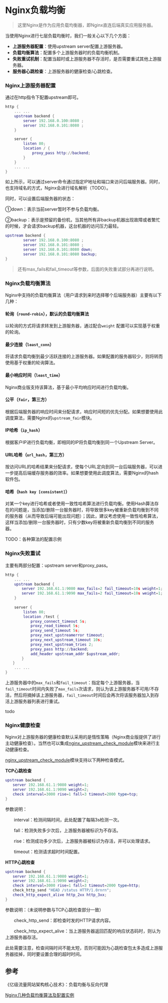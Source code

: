 # Nginx负载均衡

> 这里Nginx是作为应用负载均衡器，即Nginx直连后端真实应用服务器。

当使用Nginx进行七层负载均衡时，我们一般关心以下几个方面：

* **上游服务器配置**：使用upstream server配置上游服务器。
* **负载均衡算法**：配置多个上游服务器时的负载均衡机制。
* **失败重试机制**：配置当超时或上游服务器不存活时，是否需要重试其他上游服务器。
* **服务器心跳检查**：上游服务器的健康检查/心跳检查。

### Nginx上游服务器配置

通过在http指令下配置upstream即可。

```lua
http {
    ... ...
    upstream backend {
        server 192.168.0.100:8080 ;
        server 192.168.0.101:8080 ;
    }

    server {
        listen 80;
        location / {
            proxy_pass http://backend;
        }
    }
    ... ...
}
```

如上所示，可以通过server命令通过指定IP地址和端口来访问后端服务器。同时，也支持域名的方式，Nginx会进行域名解析（TODO）。

同时，可以设置后端服务器的状态：

①down：表示当前server暂时不参与负载均衡。

②backup：表示是预留的备份机，当其他所有非backup机器出现故障或者繁忙的时候，才会请求backup机器，这台机器的访问压力最轻。

```lua
upstream backend {
        server 192.168.0.100:8080 ;
        server 192.168.0.101:8080 ;
        server 192.168.0.101:8080 down;
        server 192.168.0.101:8080 backup;
}
```

> 还有max\_fails和fail\_timeout等参数，后面的失败重试部分再进行说明。

### Nginx负载均衡算法

Nginx中支持的负载均衡算法（用户请求到来时选择哪个后端服务器）主要有以下几种：

#### **轮询（**`round-robin`**），默认的负载均衡算法**

以轮询的方式将请求转发到上游服务器，通过配合`weight` 配置可以实现基于权重的轮询。

#### 最少连接（`least_conn`）

将请求负载均衡到最少活跃连接的上游服务器。如果配置的服务器较少，则将转而使用基于权重的轮询算法。

#### 最小响应时间（`least_time`）

Nginx商业版支持该算法，基于最小平均响应时间进行负载均衡。

#### 公平（`fair`，第三方）

根据后端服务器的响应时间来分配请求，响应时间短的优先分配。如果想要使用此调度算法，需要Nginx的`upstream_fair`模块。

#### IP哈希（`ip_hash`）

根据客户IP进行负载均衡，即相同的IP将负载均衡到同一个Upstream Server。　　

#### URL哈希（`url_hash`，第三方）

按访问URL的哈希结果来分配请求，使每个URL定向到同一台后端服务器，可以进一步提高后端缓存服务器的效率。如果想要使用此调度算法，需要Nginx的hash软件包。

#### 哈希（`hash key [consistent]`）

对某一个key进行哈希或者使用一致性哈希算法进行负载均衡。使用Hash算法存在的问题是，当添加/删除一台服务器时，将导致很多key被重新负载均衡到不同的服务器（从而导致后端可能出现问题）；因此，建议考虑使用一致性哈希算法，这样当添加/删除一台服务器时，只有少数key将被重新负载均衡到不同的服务器。

TODO：各种算法的配置示例

### Nginx失败重试

主要有两部分配置：upstream server和proxy\_pass。

```lua
http {
    ... ...
    upstream backend {
    　　server 192.168.61.1:9080 max_fails=2 fail_timeout=10s weight=1;
    　　server 192.168.61.1:9090 max_fails=2 fail_timeout=10s weight=1;
    }
    
    server {
        listen 80;
        location /test {
        　　proxy_connect_timeout 5s;
        　　proxy_read_timeout 5s;
        　　proxy_send_timeout 5s;
        　　proxy_next_upstreamerror timeout;
        　　proxy_next_upstream_timeout 10s;
        　　proxy_next_upstream_tries 2;
        　　proxy_pass http://backend;
        　　add_header upstream_addr $upstream_addr;
　　    }
　　}
    ... ...
}
```

上游服务器中的`max_fails`和`fail_timeout`：指定每个上游服务器，当`fail_timeout`时间内失败了`max_fails`次请求，则认为该上游服务器不可用/不存活，然后将摘掉该上游服务器，`fail_timeout`时间后会再次将该服务器加入到存活上游服务器列表进行重试。

todo

### Nginx健康检查

Nginx对上游服务器的健康检查默认采用的是惰性策略（Nginx商业版提供了进行主动健康检查）。当然也可以集成[nginx\_upstream\_check\_module](https://github.com/yaoweibin/nginx_upstream_check_module)模块来进行主动健康检查。

[nginx\_upstream\_check\_module](https://github.com/yaoweibin/nginx_upstream_check_module)模块支持以下两种检查模式。

**TCP心跳检查**

```lua
upstream backend {
　　server 192.168.61.1:9080 weight=1;
　　server 192.168.61.1:9090 weight=2;
　　check interval=3000 rise=1 fall=3 timeout=2000 type=tcp;
}
```

参数说明：

　　interval：检测间隔时间，此处配置了每隔3s检测一次。

　　fall：检测失败多少次后，上游服务器被标识为不存活。

　　rise：检测成功多少次后，上游服务器被标识为存活，并可以处理请求。

　　timeout：检测请求超时时间配置。

**HTTP心跳检查**

```lua
upstream backend {
　　server 192.168.61.1:9080 weight=1;
　　server 192.168.61.1:9090 weight=2;
　　check interval=3000 rise=1 fall=3 timeout=2000 type=http;
　　check_http_send "HEAD /status HTTP/1.0rnrn";
　　check_http_expect_alive http_2xx http_3xx;
}
```

参数说明：（未说明参数与TCP心跳检查部分一致）

　　check\_http\_send：即检查时发的HTTP请求内容。

　　check\_http\_expect\_alive：当上游服务器返回匹配的响应状态码时，则认为上游服务器存活。

此处需要注意，检查间隔时间不能太短，否则可能因为心跳检查包太多造成上游服务器挂掉，同时要设置合理的超时时间。



  




## 参考

《亿级流量网站架构核心技术》：负载均衡与反向代理

[Nginx几种负载均衡算法及配置实例](https://www.jianshu.com/p/129fe671deed)

